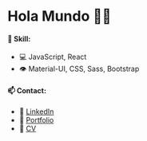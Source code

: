 <h1>Hola Mundo 🙋‍♂️</h1>

<h4>🧠 Skill:</h4>
<ul>
  <li>💻 JavaScript, React</li>
  <li>👁️ Material-UI, CSS, Sass, Bootstrap</li>
</ul>


<h4>📫 Contact: </h4>
<ul>
  <li>📧 <a href='https://www.linkedin.com/in/tomas-garbarino/' Target="_blank"> LinkedIn </a> </li>
  <li>💼 <a href=''> Portfolio </a> </li>
  <li>📜 <a href='https://drive.google.com/file/d/1EJsvNLVnxRatuMBx7dJxIop4q_S8BBRT/view' Target="_blank"> CV </a> </li>
</ul>
